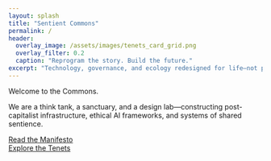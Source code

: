 ```yaml
---
layout: splash
title: "Sentient Commons"
permalink: /
header:
  overlay_image: /assets/images/tenets_card_grid.png
  overlay_filter: 0.2
  caption: "Reprogram the story. Build the future."
excerpt: "Technology, governance, and ecology redesigned for life—not profit."
---
```



Welcome to the Commons.

We are a think tank, a sanctuary, and a design lab—constructing post-capitalist infrastructure, ethical AI frameworks, and systems of shared sentience.

[Read the Manifesto](/manifesto)  
[Explore the Tenets](/tenets)